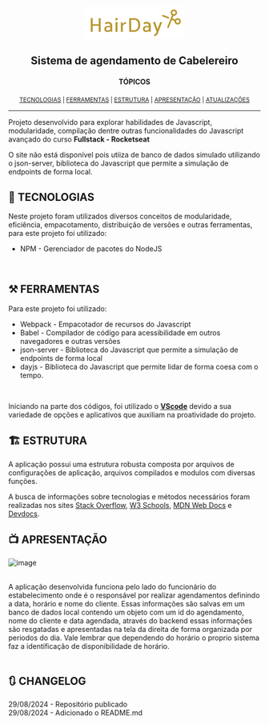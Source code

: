 <p align="center"><img src="/src/assets/logo.svg"></a></p>

## <p align="center">Sistema de agendamento de Cabelereiro</p>

<p align="center"><b>TÓPICOS</b></p>
<p align="center"><sub>
<a href="#-tecnologias">TECNOLOGIAS</a> | 
<a href="#️-ferramentas">FERRAMENTAS</a> |
<a href="#️-estrutura">ESTRUTURA</a> |
<a href="#-apresentação">APRESENTAÇÃO</a> | 
<a href="#-changelog">ATUALIZAÇÕES</a></sub></p>

---

Projeto desenvolvido para explorar habilidades de Javascript, modularidade, compilação dentre outras funcionalidades do Javascript avançado do curso <b>Fullstack - Rocketseat</b>

O site não está disponível pois utiiza de banco de dados simulado utilizando o json-server, biblioteca do Javascript que permite a simulação de endpoints de forma local.

## 🤖 TECNOLOGIAS

Neste projeto foram utilizados diversos conceitos de modularidade, eficiência, empacotamento, distribuição de versões e outras ferramentas, para este projeto foi utilizado:

- NPM - Gerenciador de pacotes do NodeJS

<br>

## ⚒️ FERRAMENTAS

Para este projeto foi utilizado:

- Webpack - Empacotador de recursos do Javascript
- Babel - Compilador de código para acessibilidade em outros navegadores e outras versões
- json-server - Biblioteca do Javascript que permite a simulação de endpoints de forma local
- dayjs - Biblioteca do Javascript que permite lidar de forma coesa com o tempo.
<br>

Iniciando na parte dos códigos, foi utilizado o <b><a href="https://vscode.dev/">VScode</a></b> devido a sua variedade de opções e aplicativos que auxiliam na proatividade do projeto.

## 🏗️ ESTRUTURA

A aplicação possui uma estrutura robusta composta por arquivos de configurações de aplicação, arquivos compilados e modulos com diversas funções.

A busca de informações sobre tecnologias e métodos necessários foram realizadas nos sites <a href="https://stackoverflow.com/">Stack Overflow</a>, <a href="https://www.w3schools.com/">W3 Schools</a>, <a href="https://developer.mozilla.org/pt-BR/">MDN Web Docs</a>
e <a href="https://devdocs.io/">Devdocs</a>.

## 📺 APRESENTAÇÃO

![image](https://github.com/user-attachments/assets/30ad5d9b-2d8c-4c98-9856-dd30b382f9cc)




<br>
A aplicação desenvolvida funciona pelo lado do funcionário do estabelecimento onde é o responsável por realizar agendamentos definindo a data, horário e nome do cliente. Essas informações são salvas em um banco de dados local contendo um objeto com um id do agendamento,
nome do cliente e data agendada, através do backend essas informações são resgatadas e apresentadas na tela da direita de forma organizada por periodos do dia. Vale lembrar que dependendo do horário o proprio sistema faz a identificação de disponibilidade de horário.<br>
<br>

## 🔃 CHANGELOG

29/08/2024 - Repositório publicado <br>
29/08/2024 - Adicionado o README.md <br>
